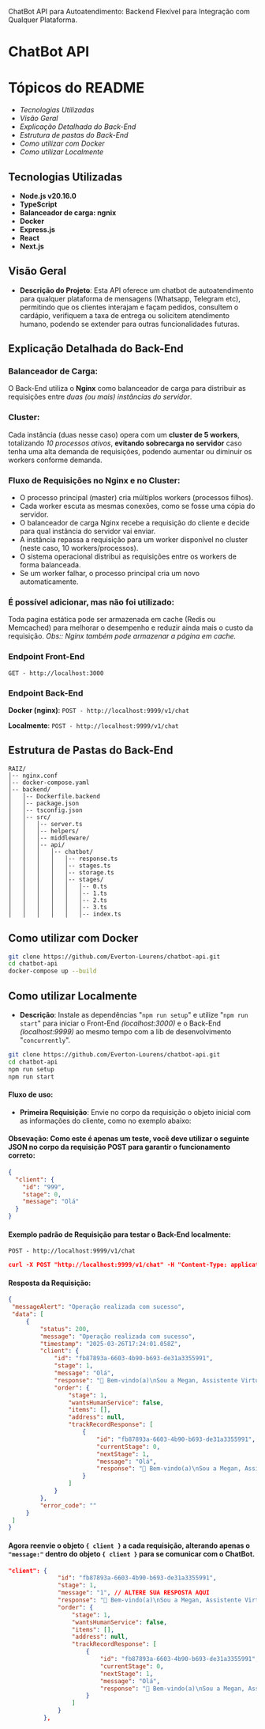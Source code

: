﻿﻿ChatBot API para Autoatendimento:
Backend Flexível para Integração com Qualquer Plataforma.

# ChatBot API

# Tópicos do README
- *Tecnologias Utilizadas*
- *Visão Geral*
- *Explicação Detalhada do Back-End*
- *Estrutura de pastas do Back-End*
- *Como utilizar com Docker*
- *Como utilizar Localmente*

## Tecnologias Utilizadas
- **Node.js v20.16.0**
- **TypeScript**
- **Balanceador de carga: ngnix**
- **Docker**
- **Express.js**
- **React**
- **Next.js**

## Visão Geral
- **Descrição do Projeto**: Esta API oferece um chatbot de autoatendimento para qualquer plataforma de mensagens (Whatsapp, Telegram etc), permitindo que os clientes interajam e façam pedidos, consultem o cardápio, verifiquem a taxa de entrega ou solicitem atendimento humano, podendo se extender para outras funcionalidades futuras.

## Explicação Detalhada do Back-End

### **Balanceador de Carga**:
O Back-End utiliza o **Nginx** como balanceador de carga para distribuir as requisições entre *duas (ou mais) instâncias do servidor*.

### **Cluster**:
Cada instância (duas nesse caso) opera com um **cluster de 5 workers**, totalizando *10 processos ativos*, **evitando sobrecarga no servidor** caso tenha uma alta demanda de requisições, podendo aumentar ou diminuir os workers conforme demanda.

### **Fluxo de Requisições no Nginx e no Cluster**:  
- O processo principal (master) cria múltiplos workers (processos filhos).
- Cada worker escuta as mesmas conexões, como se fosse uma cópia do servidor.
- O balanceador de carga Nginx recebe a requisição do cliente e decide para qual instância do servidor vai enviar.
- A instância repassa a requisição para um worker disponível no cluster (neste caso, 10 workers/processos).
- O sistema operacional distribui as requisições entre os workers de forma balanceada.
- Se um worker falhar, o processo principal cria um novo automaticamente.

### **É possível adicionar, mas não foi utilizado**:
Toda pagina estática pode ser armazenada em cache (Redis ou Memcached) para melhorar o desempenho e reduzir ainda mais o custo da requisição.
*Obs:: Nginx também pode armazenar a página em cache.*

### Endpoint Front-End
`GET - http://localhost:3000`

### Endpoint Back-End

**Docker (nginx)**: `POST - http://localhost:9999/v1/chat`

**Localmente**: `POST - http://localhost:9999/v1/chat`

## Estrutura de Pastas do Back-End

```
RAIZ/
│-- nginx.conf
│-- docker-compose.yaml
│-- backend/
│   │-- Dockerfile.backend
│   │-- package.json
│   │-- tsconfig.json
│   │-- src/
│   │   │-- server.ts
│   │   │-- helpers/
│   │   │-- middleware/
│   │   │-- api/
│   │   │   │-- chatbot/
│   │   │   │   │-- response.ts
│   │   │   │   │-- stages.ts
│   │   │   │   │-- storage.ts
│   │   │   │   │-- stages/
│   │   │   │   │   │-- 0.ts
│   │   │   │   │   │-- 1.ts
│   │   │   │   │   │-- 2.ts
│   │   │   │   │   │-- 3.ts
│   │   │   │   │   │-- index.ts
```

## Como utilizar com Docker

```bash
git clone https://github.com/Everton-Lourens/chatbot-api.git
cd chatbot-api
docker-compose up --build
```

## Como utilizar Localmente
- **Descrição**: Instale as dependências "`npm run setup`" e utilize "`npm run start`" para iniciar o Front-End *(localhost:3000)* e o Back-End *(localhost:9999)* ao mesmo tempo com a lib de desenvolvimento "`concurrently`".

```bash
git clone https://github.com/Everton-Lourens/chatbot-api.git
cd chatbot-api
npm run setup
npm run start
```

#### Fluxo de uso:

- **Primeira Requisição**:
   Envie no corpo da requisição o objeto inicial com as informações do cliente, como no exemplo abaixo:

#### Obsevação: Como este é apenas um teste, você deve utilizar o seguinte JSON no corpo da requisição POST para garantir o funcionamento correto:

   ```json
   {
     "client": {
       "id": "999",
       "stage": 0,
       "message": "Olá"
     }
   }
  ```

#### Exemplo padrão de Requisição para testar o Back-End localmente:

`POST - http://localhost:9999/v1/chat`

   ```json
curl -X POST "http://localhost:9999/v1/chat" -H "Content-Type: application/json" -d "{\"client\":{\"id\":\"999\",\"stage\":0,\"message\":\"Olá\"}}"
  ```

#### Resposta da Requisição:
   ```json
{
    "messageAlert": "Operação realizada com sucesso",
    "data": [
        {
            "status": 200,
            "message": "Operação realizada com sucesso",
            "timestamp": "2025-03-26T17:24:01.058Z",
            "client": {
                "id": "fb87893a-6603-4b90-b693-de31a3355991",
                "stage": 1,
                "message": "Olá",
                "response": "👋 Bem-vindo(a)\nSou a Megan, Assistente Virtual.\nPosso te ajudar? 🙋‍♀ 🥰\n\n——————————\n1️⃣ –> FAZER PEDIDO\n2️⃣ → TAXA de Entrega\n3️⃣ → FALAR C/ Atendente",
                "order": {
                    "stage": 1,
                    "wantsHumanService": false,
                    "items": [],
                    "address": null,
                    "trackRecordResponse": [
                        {
                            "id": "fb87893a-6603-4b90-b693-de31a3355991",
                            "currentStage": 0,
                            "nextStage": 1,
                            "message": "Olá",
                            "response": "👋 Bem-vindo(a)\nSou a Megan, Assistente Virtual.\nPosso te ajudar? 🙋‍♀ 🥰\n\n——————————\n1️⃣ –> FAZER PEDIDO\n2️⃣ → TAXA de Entrega\n3️⃣ → FALAR C/ Atendente"
                        }
                    ]
                }
            },
            "error_code": ""
        }
    ]
}
  ```

  #### Agora reenvie o objeto `{ client }` a cada requisição, alterando apenas o `"message:"` dentro do objeto `{ client }` para se comunicar com o ChatBot.

  ```json
  "client": {
                "id": "fb87893a-6603-4b90-b693-de31a3355991",
                "stage": 1,
                "message": "1", // ALTERE SUA RESPOSTA AQUI
                "response": "👋 Bem-vindo(a)\nSou a Megan, Assistente Virtual.\nPosso te ajudar? 🙋‍♀ 🥰\n\n——————————\n1️⃣ –> FAZER PEDIDO\n2️⃣ → TAXA de Entrega\n3️⃣ → FALAR C/ Atendente",
                "order": {
                    "stage": 1,
                    "wantsHumanService": false,
                    "items": [],
                    "address": null,
                    "trackRecordResponse": [
                        {
                            "id": "fb87893a-6603-4b90-b693-de31a3355991",
                            "currentStage": 0,
                            "nextStage": 1,
                            "message": "Olá",
                            "response": "👋 Bem-vindo(a)\nSou a Megan, Assistente Virtual.\nPosso te ajudar? 🙋‍♀ 🥰\n\n——————————\n1️⃣ –> FAZER PEDIDO\n2️⃣ → TAXA de Entrega\n3️⃣ → FALAR C/ Atendente"
                        }
                    ]
                }
            },
  ```
